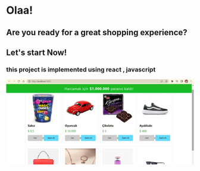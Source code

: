 <h1>Olaa!</h1>
<h2>Are you ready for a great shopping experience?</h2>
<h2>Let's start Now!</h2>
<h3>this project is implemented using react , javascript</h3>
<img src="screen.jpg"></img>